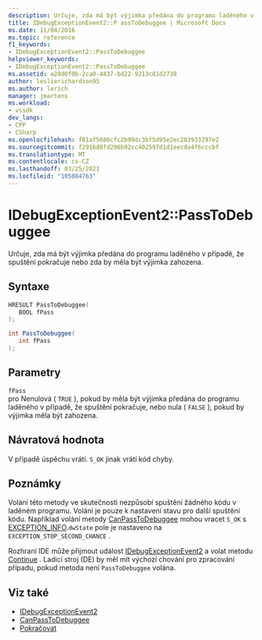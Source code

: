 ```yaml
---
description: Určuje, zda má být výjimka předána do programu laděného v případě, že spuštění pokračuje nebo zda by měla být výjimka zahozena.
title: IDebugExceptionEvent2::P assToDebuggee | Microsoft Docs
ms.date: 11/04/2016
ms.topic: reference
f1_keywords:
- IDebugExceptionEvent2::PassToDebuggee
helpviewer_keywords:
- IDebugExceptionEvent2::PassToDebuggee
ms.assetid: a20d0f0b-2ca0-4437-bd22-9213c81d2738
author: leslierichardson95
ms.author: lerich
manager: jmartens
ms.workload:
- vssdk
dev_langs:
- CPP
- CSharp
ms.openlocfilehash: f81af5686cfc2b99dc3bf5d95e2ec283933297e2
ms.sourcegitcommit: f2916d8fd296b92cc402597d1d1eecda4f6cccbf
ms.translationtype: MT
ms.contentlocale: cs-CZ
ms.lasthandoff: 03/25/2021
ms.locfileid: "105084763"
---
```

# <a name="idebugexceptionevent2passtodebuggee"></a>IDebugExceptionEvent2::PassToDebuggee
Určuje, zda má být výjimka předána do programu laděného v případě, že spuštění pokračuje nebo zda by měla být výjimka zahozena.

## <a name="syntax"></a>Syntaxe

```cpp
HRESULT PassToDebuggee(
   BOOL fPass
);
```

```csharp
int PassToDebuggee(
   int fPass
);
```

## <a name="parameters"></a>Parametry
`fPass`\
pro Nenulová ( `TRUE` ), pokud by měla být výjimka předána do programu laděného v případě, že spuštění pokračuje, nebo nula ( `FALSE` ), pokud by výjimka měla být zahozena.

## <a name="return-value"></a>Návratová hodnota
 V případě úspěchu vrátí. `S_OK` jinak vrátí kód chyby.

## <a name="remarks"></a>Poznámky
 Volání této metody ve skutečnosti nezpůsobí spuštění žádného kódu v laděném programu. Volání je pouze k nastavení stavu pro další spuštění kódu. Například volání metody [CanPassToDebuggee](../../../extensibility/debugger/reference/idebugexceptionevent2-canpasstodebuggee.md) mohou vracet `S_OK` s [EXCEPTION_INFO](../../../extensibility/debugger/reference/exception-info.md).`dwState` pole je nastaveno na `EXCEPTION_STOP_SECOND_CHANCE` .

 Rozhraní IDE může přijmout událost [IDebugExceptionEvent2](../../../extensibility/debugger/reference/idebugexceptionevent2.md) a volat metodu [Continue](../../../extensibility/debugger/reference/idebugprogram2-continue.md) . Ladicí stroj (DE) by měl mít výchozí chování pro zpracování případu, pokud metoda není `PassToDebuggee` volána.

## <a name="see-also"></a>Viz také
- [IDebugExceptionEvent2](../../../extensibility/debugger/reference/idebugexceptionevent2.md)
- [CanPassToDebuggee](../../../extensibility/debugger/reference/idebugexceptionevent2-canpasstodebuggee.md)
- [Pokračovat](../../../extensibility/debugger/reference/idebugprogram2-continue.md)

